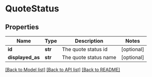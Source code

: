 # QuoteStatus

## Properties
Name | Type | Description | Notes
------------ | ------------- | ------------- | -------------
**id** | **str** | The quote status id | [optional] 
**displayed_as** | **str** | The quote status name | [optional] 

[[Back to Model list]](../README.md#documentation-for-models) [[Back to API list]](../README.md#documentation-for-api-endpoints) [[Back to README]](../README.md)


